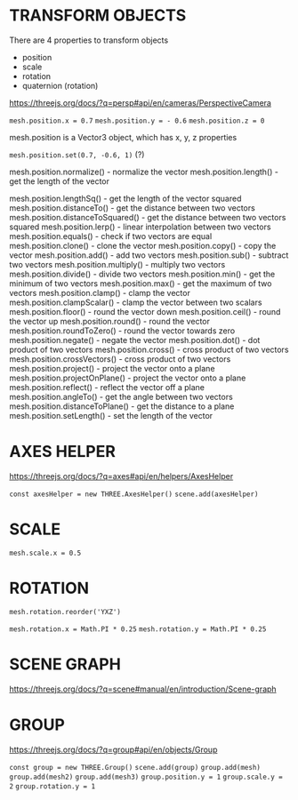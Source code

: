# TRANSFORM OBJECTS

There are 4 properties to transform objects
- position
- scale
- rotation
- quaternion (rotation)

https://threejs.org/docs/?q=persp#api/en/cameras/PerspectiveCamera

`mesh.position.x = 0.7`
`mesh.position.y = - 0.6`
`mesh.position.z = 0`

mesh.position is a Vector3 object, which has x, y, z properties

`mesh.position.set(0.7, -0.6, 1)` (?)

mesh.position.normalize() - normalize the vector
mesh.position.length() - get the length of the vector

mesh.position.lengthSq() - get the length of the vector squared
mesh.position.distanceTo() - get the distance between two vectors
mesh.position.distanceToSquared() - get the distance between two vectors squared
mesh.position.lerp() - linear interpolation between two vectors
mesh.position.equals() - check if two vectors are equal
mesh.position.clone() - clone the vector
mesh.position.copy() - copy the vector
mesh.position.add() - add two vectors
mesh.position.sub() - subtract two vectors
mesh.position.multiply() - multiply two vectors
mesh.position.divide() - divide two vectors
mesh.position.min() - get the minimum of two vectors
mesh.position.max() - get the maximum of two vectors
mesh.position.clamp() - clamp the vector
mesh.position.clampScalar() - clamp the vector between two scalars
mesh.position.floor() - round the vector down
mesh.position.ceil() - round the vector up
mesh.position.round() - round the vector
mesh.position.roundToZero() - round the vector towards zero
mesh.position.negate() - negate the vector
mesh.position.dot() - dot product of two vectors
mesh.position.cross() - cross product of two vectors
mesh.position.crossVectors() - cross product of two vectors
mesh.position.project() - project the vector onto a plane
mesh.position.projectOnPlane() - project the vector onto a plane
mesh.position.reflect() - reflect the vector off a plane
mesh.position.angleTo() - get the angle between two vectors
mesh.position.distanceToPlane() - get the distance to a plane
mesh.position.setLength() - set the length of the vector


# AXES HELPER

https://threejs.org/docs/?q=axes#api/en/helpers/AxesHelper

`const axesHelper = new THREE.AxesHelper()`
`scene.add(axesHelper)`

# SCALE

`mesh.scale.x = 0.5`

# ROTATION

`mesh.rotation.reorder('YXZ')`

`mesh.rotation.x = Math.PI * 0.25`
`mesh.rotation.y = Math.PI * 0.25`

# SCENE GRAPH

https://threejs.org/docs/?q=scene#manual/en/introduction/Scene-graph

# GROUP

https://threejs.org/docs/?q=group#api/en/objects/Group

`const group = new THREE.Group()`
`scene.add(group)`
`group.add(mesh)`
`group.add(mesh2)`
`group.add(mesh3)`
`group.position.y = 1`
`group.scale.y = 2`
`group.rotation.y = 1`



